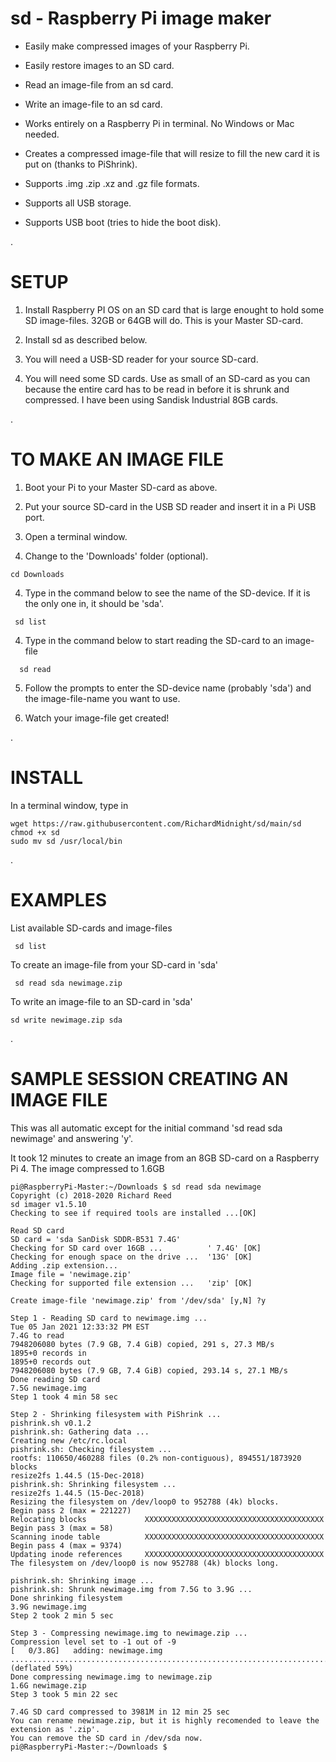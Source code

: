 # sd - Raspberry Pi image maker

 - Easily make compressed images of your Raspberry Pi.
 
 - Easily restore images to an SD card.

 - Read an image-file from an sd card.

 - Write an image-file to an sd card.

 - Works entirely on a Raspberry Pi in terminal.  No Windows or Mac needed. 
 
 - Creates a compressed image-file that will resize to fill the new card it is put on (thanks to PiShrink).
 
 - Supports .img .zip .xz and .gz file formats.
 
 - Supports all USB storage.
 
 - Supports USB boot (tries to hide the boot disk).
 
.
 
# SETUP
 
   1) Install Raspberry PI OS on an SD card that is large enought to hold some SD image-files.  32GB or 64GB will do.  This is your Master SD-card.
   
   2) Install sd as described below.
   
   3) You will need a USB-SD reader for your source SD-card.
   
   4) You will need some SD cards.  Use as small of an SD-card as you can because the entire card has to be read in before it is shrunk and compressed.  I have been using Sandisk Industrial 8GB cards.
   
.   

   
# TO MAKE AN IMAGE FILE  
   
   1) Boot your Pi to your Master SD-card as above.
   
   2) Put your source SD-card in the USB SD reader and insert it in a Pi USB port.
   
   3) Open a terminal window.
   
   4) Change to the 'Downloads' folder (optional).
   
    cd Downloads
   
   4) Type in the command below to see the name of the SD-device.  If it is the only one in, it should be 'sda'.
  
     sd list
         
   4)  Type in the command below to start reading the SD-card to an image-file
   
      sd read
        
   5) Follow the prompts to enter the SD-device name (probably 'sda') and the image-file-name you want to use.
   
   6) Watch your image-file get created!
   
 .
   

# INSTALL

In a terminal window, type in

    wget https://raw.githubusercontent.com/RichardMidnight/sd/main/sd
    chmod +x sd
    sudo mv sd /usr/local/bin
.

# EXAMPLES

List available SD-cards and image-files

     sd list 
     
To create an image-file from your SD-card in 'sda'

     sd read sda newimage.zip
     
To write an image-file to an SD-card in 'sda'

    sd write newimage.zip sda
    
    
.

# SAMPLE SESSION CREATING AN IMAGE FILE

This was all automatic except for the initial command 'sd read sda newimage' and answering 'y'.

It took 12 minutes to create an image from an 8GB SD-card on a Raspberry Pi 4. The image compressed to 1.6GB

    
    pi@RaspberryPi-Master:~/Downloads $ sd read sda newimage
    Copyright (c) 2018-2020 Richard Reed
    sd imager v1.5.10
    Checking to see if required tools are installed ...[OK]

    Read SD card
    SD card = 'sda SanDisk SDDR-B531 7.4G'
    Checking for SD card over 16GB ...          ' 7.4G' [OK]
    Checking for enough space on the drive ...  '13G' [OK]
    Adding .zip extension...
    Image file = 'newimage.zip'
    Checking for supported file extension ...   'zip' [OK]

    Create image-file 'newimage.zip' from '/dev/sda' [y,N] ?y

    Step 1 - Reading SD card to newimage.img ...
    Tue 05 Jan 2021 12:33:32 PM EST
    7.4G to read
    7948206080 bytes (7.9 GB, 7.4 GiB) copied, 291 s, 27.3 MB/s
    1895+0 records in
    1895+0 records out
    7948206080 bytes (7.9 GB, 7.4 GiB) copied, 293.14 s, 27.1 MB/s
    Done reading SD card
    7.5G newimage.img
    Step 1 took 4 min 58 sec

    Step 2 - Shrinking filesystem with PiShrink ...
    pishrink.sh v0.1.2
    pishrink.sh: Gathering data ...
    Creating new /etc/rc.local
    pishrink.sh: Checking filesystem ...
    rootfs: 110650/460288 files (0.2% non-contiguous), 894551/1873920 blocks
    resize2fs 1.44.5 (15-Dec-2018)
    pishrink.sh: Shrinking filesystem ...
    resize2fs 1.44.5 (15-Dec-2018)
    Resizing the filesystem on /dev/loop0 to 952788 (4k) blocks.
    Begin pass 2 (max = 221227)
    Relocating blocks             XXXXXXXXXXXXXXXXXXXXXXXXXXXXXXXXXXXXXXXX
    Begin pass 3 (max = 58)
    Scanning inode table          XXXXXXXXXXXXXXXXXXXXXXXXXXXXXXXXXXXXXXXX
    Begin pass 4 (max = 9374)
    Updating inode references     XXXXXXXXXXXXXXXXXXXXXXXXXXXXXXXXXXXXXXXX
    The filesystem on /dev/loop0 is now 952788 (4k) blocks long.

    pishrink.sh: Shrinking image ...
    pishrink.sh: Shrunk newimage.img from 7.5G to 3.9G ...
    Done shrinking filesystem
    3.9G newimage.img
    Step 2 took 2 min 5 sec

    Step 3 - Compressing newimage.img to newimage.zip ...
    Compression level set to -1 out of -9
    [   0/3.8G]   adding: newimage.img ............................................................................................................................................................................................................................................................................................................................................................................................................... (deflated 59%)
    Done compressing newimage.img to newimage.zip
    1.6G newimage.zip
    Step 3 took 5 min 22 sec

    7.4G SD card compressed to 3981M in 12 min 25 sec
    You can rename newimage.zip, but it is highly recomended to leave the extension as '.zip'.
    You can remove the SD card in /dev/sda now.
    pi@RaspberryPi-Master:~/Downloads $ 





